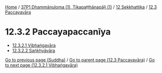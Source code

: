 
[Home](/) / [37P1 Dhammānuloma (1), Tikapaṭṭhānapāḷi (1)](../../../37P1.md) / [12 Sekkhattika](../../12.md) / [12.3 Paccayavāra](../12.3.md)

# 12.3.2 Paccayapaccanīya

* [12.3.2.1 Vibhaṅgavāra](12.3.2/12.3.2.1.md)
* [12.3.2.2 Saṅkhyāvāra](12.3.2/12.3.2.2.md)

[Go to previous page (Suddha)](12.3.1/12.3.1.2/Suddha.md) / [Go to parent page (12.3 Paccayavāra)](../12.3.md) / [Go to next page (12.3.2.1 Vibhaṅgavāra)](12.3.2/12.3.2.1.md)


